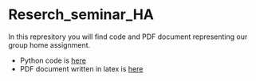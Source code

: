 # Reserch_seminar_HA

In this represitory you will find code and PDF document representing our group home assignment. 

- Python code is [here](https://github.com/RenLinV/Reserch_seminar_HA/blob/main/Research_seminar_final_version.ipynb)
- PDF document written in latex is [here]()
